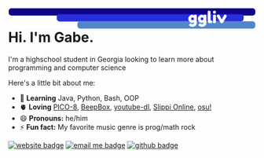 <a href="https://ggliv.com"><img align="right" src="banner.png"></a>

# Hi. I'm Gabe.
I'm a highschool student in Georgia looking to learn more about programming and computer science

Here's a little bit about me:
- 🌱 **Learning** Java, Python, Bash, OOP
- 🫀 **Loving** [PICO-8](https://www.lexaloffle.com/pico-8.php), [BeepBox](https://github.com/johnnesky/beepbox), [youtube-dl](https://github.com/ytdl-org/youtube-dl), [Slippi Online](https://github.com/project-slippi/Ishiiruka), [osu!](https://github.com/ppy/osu)
- 😄 **Pronouns:** he/him
- ⚡ **Fun fact:** My favorite music genre is prog/math rock

[![website badge](https://img.shields.io/badge/my-website-blue)][website]
[![email me badge](https://img.shields.io/badge/email-me-lightgrey)][email]
[![github badge](https://img.shields.io/github/followers/ggliv?label=follow&style=social)](https://github.com/ggliv)


[website]: https://ggliv.com
[email]:m&#97;&#105;&#76;&#116;&#111;&#58;&#116;&#103;&#97;b&#101;&#108;&#105;&#118;&#101;n&#103;o&#111;&#100;&#64;g&#109;&#97;&#105;&#108;&#46;&#99;o&#109;
